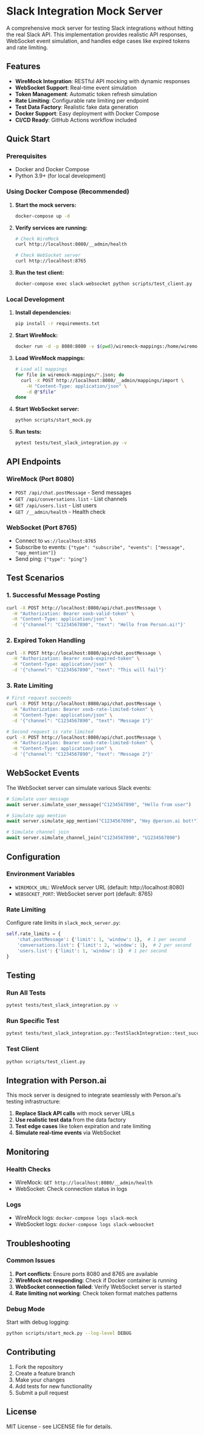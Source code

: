 # Slack Integration Mock Server

A comprehensive mock server for testing Slack integrations without hitting the real Slack API. This implementation provides realistic API responses, WebSocket event simulation, and handles edge cases like expired tokens and rate limiting.

## Features

- **WireMock Integration**: RESTful API mocking with dynamic responses
- **WebSocket Support**: Real-time event simulation
- **Token Management**: Automatic token refresh simulation
- **Rate Limiting**: Configurable rate limiting per endpoint
- **Test Data Factory**: Realistic fake data generation
- **Docker Support**: Easy deployment with Docker Compose
- **CI/CD Ready**: GitHub Actions workflow included

## Quick Start

### Prerequisites

- Docker and Docker Compose
- Python 3.9+ (for local development)

### Using Docker Compose (Recommended)

1. **Start the mock servers:**
   ```bash
   docker-compose up -d
   ```

2. **Verify services are running:**
   ```bash
   # Check WireMock
   curl http://localhost:8080/__admin/health
   
   # Check WebSocket server
   curl http://localhost:8765
   ```

3. **Run the test client:**
   ```bash
   docker-compose exec slack-websocket python scripts/test_client.py
   ```

### Local Development

1. **Install dependencies:**
   ```bash
   pip install -r requirements.txt
   ```

2. **Start WireMock:**
   ```bash
   docker run -d -p 8080:8080 -v $(pwd)/wiremock-mappings:/home/wiremock/mappings wiremock/wiremock:latest
   ```

3. **Load WireMock mappings:**
   ```bash
   # Load all mappings
   for file in wiremock-mappings/*.json; do
     curl -X POST http://localhost:8080/__admin/mappings/import \
       -H "Content-Type: application/json" \
       -d @"$file"
   done
   ```

4. **Start WebSocket server:**
   ```bash
   python scripts/start_mock.py
   ```

5. **Run tests:**
   ```bash
   pytest tests/test_slack_integration.py -v
   ```

## API Endpoints

### WireMock (Port 8080)

- `POST /api/chat.postMessage` - Send messages
- `GET /api/conversations.list` - List channels
- `GET /api/users.list` - List users
- `GET /__admin/health` - Health check

### WebSocket (Port 8765)

- Connect to `ws://localhost:8765`
- Subscribe to events: `{"type": "subscribe", "events": ["message", "app_mention"]}`
- Send ping: `{"type": "ping"}`

## Test Scenarios

### 1. Successful Message Posting
```bash
curl -X POST http://localhost:8080/api/chat.postMessage \
  -H "Authorization: Bearer xoxb-valid-token" \
  -H "Content-Type: application/json" \
  -d '{"channel": "C1234567890", "text": "Hello from Person.ai!"}'
```

### 2. Expired Token Handling
```bash
curl -X POST http://localhost:8080/api/chat.postMessage \
  -H "Authorization: Bearer xoxb-expired-token" \
  -H "Content-Type: application/json" \
  -d '{"channel": "C1234567890", "text": "This will fail"}'
```

### 3. Rate Limiting
```bash
# First request succeeds
curl -X POST http://localhost:8080/api/chat.postMessage \
  -H "Authorization: Bearer xoxb-rate-limited-token" \
  -H "Content-Type: application/json" \
  -d '{"channel": "C1234567890", "text": "Message 1"}'

# Second request is rate limited
curl -X POST http://localhost:8080/api/chat.postMessage \
  -H "Authorization: Bearer xoxb-rate-limited-token" \
  -H "Content-Type: application/json" \
  -d '{"channel": "C1234567890", "text": "Message 2"}'
```

## WebSocket Events

The WebSocket server can simulate various Slack events:

```python
# Simulate user message
await server.simulate_user_message("C1234567890", "Hello from user")

# Simulate app mention
await server.simulate_app_mention("C1234567890", "Hey @person.ai bot!")

# Simulate channel join
await server.simulate_channel_join("C1234567890", "U1234567890")
```

## Configuration

### Environment Variables

- `WIREMOCK_URL`: WireMock server URL (default: http://localhost:8080)
- `WEBSOCKET_PORT`: WebSocket server port (default: 8765)

### Rate Limiting

Configure rate limits in `slack_mock_server.py`:

```python
self.rate_limits = {
    'chat.postMessage': {'limit': 1, 'window': 1},  # 1 per second
    'conversations.list': {'limit': 2, 'window': 1},  # 2 per second
    'users.list': {'limit': 1, 'window': 1}  # 1 per second
}
```

## Testing

### Run All Tests
```bash
pytest tests/test_slack_integration.py -v
```

### Run Specific Test
```bash
pytest tests/test_slack_integration.py::TestSlackIntegration::test_successful_message_post -v
```

### Test Client
```bash
python scripts/test_client.py
```

## Integration with Person.ai

This mock server is designed to integrate seamlessly with Person.ai's testing infrastructure:

1. **Replace Slack API calls** with mock server URLs
2. **Use realistic test data** from the data factory
3. **Test edge cases** like token expiration and rate limiting
4. **Simulate real-time events** via WebSocket

## Monitoring

### Health Checks

- WireMock: `GET http://localhost:8080/__admin/health`
- WebSocket: Check connection status in logs

### Logs

- WireMock logs: `docker-compose logs slack-mock`
- WebSocket logs: `docker-compose logs slack-websocket`

## Troubleshooting

### Common Issues

1. **Port conflicts**: Ensure ports 8080 and 8765 are available
2. **WireMock not responding**: Check if Docker container is running
3. **WebSocket connection failed**: Verify WebSocket server is started
4. **Rate limiting not working**: Check token format matches patterns

### Debug Mode

Start with debug logging:
```bash
python scripts/start_mock.py --log-level DEBUG
```

## Contributing

1. Fork the repository
2. Create a feature branch
3. Make your changes
4. Add tests for new functionality
5. Submit a pull request

## License

MIT License - see LICENSE file for details.
